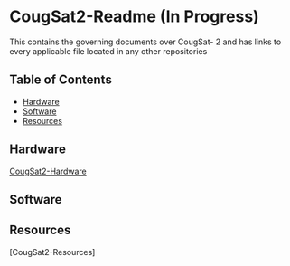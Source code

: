 # CougSat2-Readme (In Progress)
This contains the governing documents over CougSat- 2 and has links to every applicable file located in any other repositories


## Table of Contents ##
- [Hardware](#hardware)
- [Software](#software)
- [Resources](#resources)

## Hardware ##
[CougSat2-Hardware](https://github.com/CougsInSpace/CougSat2-Hardware)

## Software ##


## Resources ##
[CougSat2-Resources]

